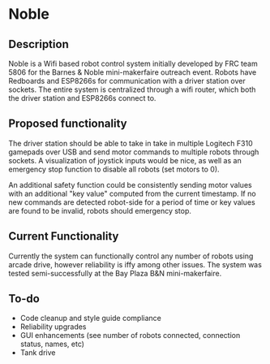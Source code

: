 # Noble

## Description

Noble is a Wifi based robot control system initially developed by FRC team 5806 for the Barnes & Noble mini-makerfaire outreach event.  Robots have Redboards and ESP8266s for communication with a driver station over sockets.  The entire system is centralized through a wifi router, which both the driver station and ESP8266s connect to.

## Proposed functionality

The driver station should be able to take in take in multiple Logitech F310 gamepads over USB and send motor commands to multiple robots through sockets.  A  visualization of joystick inputs would be nice, as well as an emergency stop function to disable all robots (set motors to 0).

An additional safety function could be consistently sending motor values with an additional "key value" computed from the current timestamp.  If no new commands are detected robot-side for a period of time or key values are found to be invalid, robots should emergency stop.

## Current Functionality

Currently the system can functionally control any number of robots using arcade drive, however reliability is iffy among other issues.  The system was tested semi-successfully at the Bay Plaza B&N mini-makerfaire.

## To-do
- Code cleanup and style guide compliance
- Reliability upgrades
- GUI enhancements (see number of robots connected, connection status, names, etc)
- Tank drive
